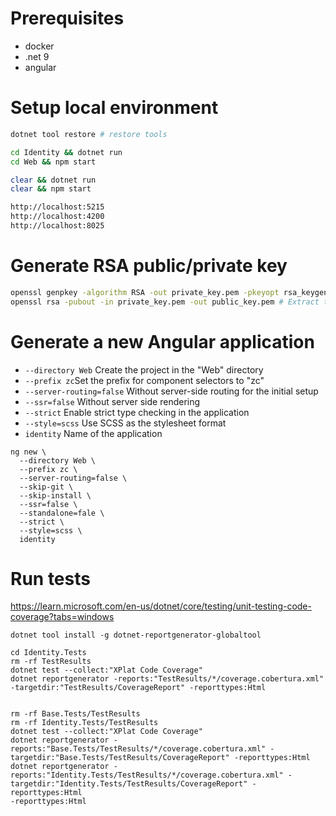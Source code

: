 # Prerequisites
- docker
- .net 9
- angular 

# Setup local environment
```sh
dotnet tool restore # restore tools

cd Identity && dotnet run
cd Web && npm start

clear && dotnet run
clear && npm start

http://localhost:5215
http://localhost:4200
http://localhost:8025
```


# Generate RSA public/private key
```sh
openssl genpkey -algorithm RSA -out private_key.pem -pkeyopt rsa_keygen_bits:2048 # Generate a Private Key
openssl rsa -pubout -in private_key.pem -out public_key.pem # Extract the Public Key
```

# Generate a new Angular application

- `--directory Web` Create the project in the "Web" directory
- `--prefix zc`Set the prefix for component selectors to "zc"
- `--server-routing=false` Without server-side routing for the initial setup
- `--ssr=false` Without server side rendering
- `--strict` Enable strict type checking in the application
- `--style=scss` Use SCSS as the stylesheet format
- `identity` Name of the application

```
ng new \
  --directory Web \
  --prefix zc \
  --server-routing=false \
  --skip-git \
  --skip-install \
  --ssr=false \
  --standalone=fale \
  --strict \
  --style=scss \
  identity
```

# Run tests

https://learn.microsoft.com/en-us/dotnet/core/testing/unit-testing-code-coverage?tabs=windows

`dotnet tool install -g dotnet-reportgenerator-globaltool`

```
cd Identity.Tests
rm -rf TestResults
dotnet test --collect:"XPlat Code Coverage"
dotnet reportgenerator -reports:"TestResults/*/coverage.cobertura.xml" -targetdir:"TestResults/CoverageReport" -reporttypes:Html


rm -rf Base.Tests/TestResults
rm -rf Identity.Tests/TestResults
dotnet test --collect:"XPlat Code Coverage"
dotnet reportgenerator -reports:"Base.Tests/TestResults/*/coverage.cobertura.xml" -targetdir:"Base.Tests/TestResults/CoverageReport" -reporttypes:Html
dotnet reportgenerator -reports:"Identity.Tests/TestResults/*/coverage.cobertura.xml" -targetdir:"Identity.Tests/TestResults/CoverageReport" -reporttypes:Html
-reporttypes:Html
```

